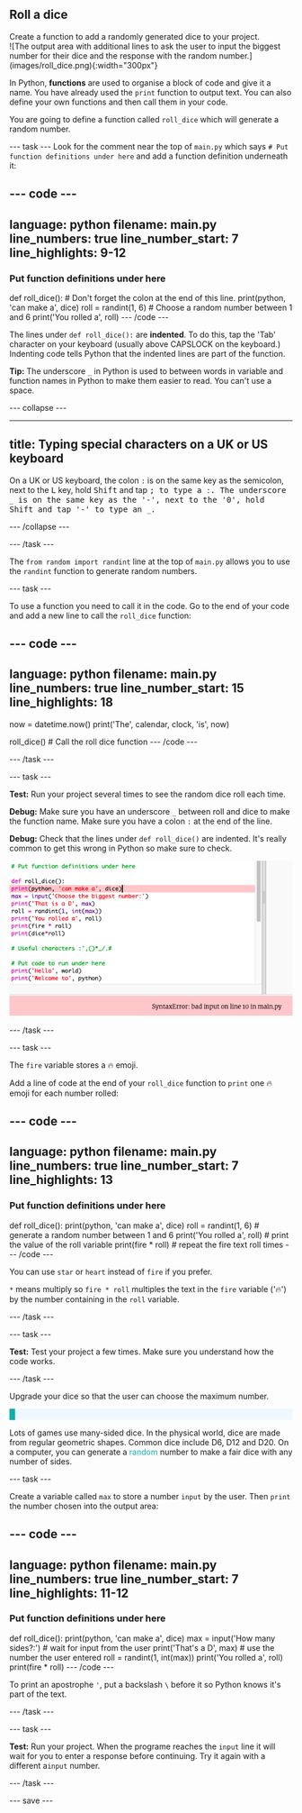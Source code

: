 ## Roll a dice

<div style="display: flex; flex-wrap: wrap">
<div style="flex-basis: 200px; flex-grow: 1; margin-right: 15px;">
Create a function to add a randomly generated dice to your project. 
</div>
<div>
![The output area with additional lines to ask the user to input the biggest number for their dice and the response with the random number.](images/roll_dice.png){:width="300px"}
</div>
</div>

In Python, **functions** are used to organise a block of code and give it a name. You have already used the `print` function to output text.
You can also define your own functions and then call them in your code.

You are going to define a function called `roll_dice` which will generate a random number.

--- task ---
Look for the comment near the top of `main.py` which says `# Put function definitions under here` and add a function definition underneath it:

--- code ---
---
language: python
filename: main.py
line_numbers: true
line_number_start: 7
line_highlights: 9-12
---
### Put function definitions under here

def roll_dice(): # Don't forget the colon at the end of this line.
  print(python, 'can make a', dice)
  roll = randint(1, 6) # Choose a random number between 1 and 6
  print('You rolled a', roll)
--- /code ---

The lines under `def roll_dice():` are **indented**. To do this, tap the 'Tab' character on your keyboard (usually above CAPSLOCK on the keyboard.) Indenting code tells Python that the indented lines are part of the function.

**Tip:** The underscore `_` in Python is used to between words in variable and function names in Python to make them easier to read. You can't use a space. 

--- collapse ---

---
title: Typing special characters on a UK or US keyboard
---

On a UK or US keyboard, the colon `:` is on the same key as the semicolon, next to the <kbd>L</kbd> key, hold <kbd>Shift</kbd> and tap <kbd>;<kbd> to type a `:`.
The underscore `_` is on the same key as the '-', next to the '0', hold <kbd>Shift</kbd> and tap '-' to type an `_`.

--- /collapse ---

--- /task ---

The `from random import randint` line at the top of `main.py` allows you to use the `randint` function to generate random numbers. 

--- task ---

To use a function you need to call it in the code. Go to the end of your code and add a new line to call the `roll_dice` function:

--- code ---
---
language: python
filename: main.py
line_numbers: true
line_number_start: 15
line_highlights: 18
---
now = datetime.now() 
print('The', calendar, clock, 'is', now)

roll_dice() # Call the roll dice function
--- /code ---

--- /task ---

--- task ---

**Test:** Run your project several times to see the random dice roll each time. 

**Debug:** Make sure you have an underscore `_` between roll and dice to make the function name. Make sure you have a colon `:` at the end of the line.

**Debug:** Check that the lines under  `def roll_dice()` are indented. It's really common to get this wrong in Python so make sure to check.

![The Trinket editor showing the lines of code for the `roll_dice` function have not been indented. The code has been run and is highlighted on line 10, the first line that should be indented, with the error 'SyntaxError: bad input on line 10 in main.py'](images/indent_error.png)

--- /task ---

--- task ---

The `fire` variable stores a 🔥 emoji. 

Add a line of code at the end of your `roll_dice` function to `print` one 🔥 emoji for each number rolled: 
 
--- code ---
---
language: python
filename: main.py
line_numbers: true
line_number_start: 7
line_highlights: 13
---
### Put function definitions under here

def roll_dice():
  print(python, 'can make a', dice)
  roll = randint(1, 6) # generate a random number between 1 and 6
  print('You rolled a', roll) # print the value of the roll variable
  print(fire * roll) # repeat the fire text roll times
--- /code ---

You can use `star` or `heart` instead of `fire` if you prefer.

`*` means multiply so `fire * roll` multiples the text in the `fire` variable ('🔥') by the number containing in the `roll` variable.

--- /task ---

--- task ---

**Test:** Test your project a few times. Make sure you understand how the code works. 

--- /task ---

Upgrade your dice so that the user can choose the maximum number. 

<p style="border-left: solid; border-width:10px; border-color: #0faeb0; background-color: aliceblue; padding: 10px;">

Lots of games use many-sided dice. In the physical world, dice are made from regular geometric shapes. Common dice include D6, D12 and D20. On a computer, you can generate a <span style="color: #0faeb0">random</span> number to make a fair dice with any number of sides.</p>

--- task ---

Create a variable called `max` to store a number `input` by the user. Then `print` the number chosen into the output area: 

--- code ---
---
language: python
filename: main.py
line_numbers: true
line_number_start: 7
line_highlights: 11-12
---
### Put function definitions under here

def roll_dice():
  print(python, 'can make a', dice)
  max = input('How many sides?:') # wait for input from the user
  print('That\'s a D', max) # use the number the user entered
  roll = randint(1, int(max))
  print('You rolled a', roll)
  print(fire * roll)
--- /code ---

To print an apostrophe `'`, put a backslash `\` before it so Python knows it's part of the text.

  --- /task ---

--- task ---

**Test:** Run your project. When the programe reaches the `input` line it will wait for you to enter a response before continuing. Try it again with a different a`input` number. 

--- /task ---

--- save ---

